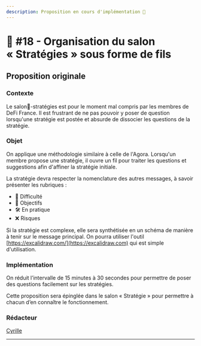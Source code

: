```yaml
---
description: Proposition en cours d'implémentation 🙌
---
```


# 📜 #18 - Organisation du salon « Stratégies » sous forme de fils

## **Proposition originale**

### **Contexte**

Le salon🚜-stratégies est pour le moment mal compris par les membres de DeFi France. Il est frustrant de ne pas pouvoir y poser de question lorsqu'une stratégie est postée et absurde de dissocier les questions de la stratégie.

### Objet

On applique une méthodologie similaire à celle de l'Agora. Lorsqu'un membre propose une stratégie, il ouvre un fil pour traiter les questions et suggestions afin d'affiner la stratégie initiale.

La stratégie devra respecter la nomenclature des autres messages, à savoir présenter les rubriques :&#x20;

* 💪 Difficulté
* 🧐 Objectifs&#x20;
* 🛠 En pratique&#x20;
* ❌ Risques

Si la stratégie est complexe,  elle sera synthétisée en un schéma de manière à tenir sur le message principal. On pourra utiliser l'outil [https://excalidraw.com/](https://excalidraw.com) qui est simple d'utilisation.

### **Implémentation**

On réduit l’intervalle de 15 minutes à 30 secondes pour permettre de poser des questions facilement sur les stratégies.

Cette proposition sera épinglée dans le salon « Stratégie » pour permettre à chacun d’en connaître le fonctionnement.

### **Rédacteur**

[Cyrille](https://twitter.com/cyrille\_briere)

****
